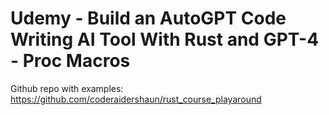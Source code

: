 # Udemy - Build an AutoGPT Code Writing AI Tool With Rust and GPT-4 - Proc Macros

Github repo with examples: <https://github.com/coderaidershaun/rust_course_playaround>
